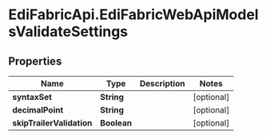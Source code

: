 # EdiFabricApi.EdiFabricWebApiModelsValidateSettings

## Properties
Name | Type | Description | Notes
------------ | ------------- | ------------- | -------------
**syntaxSet** | **String** |  | [optional] 
**decimalPoint** | **String** |  | [optional] 
**skipTrailerValidation** | **Boolean** |  | [optional] 


